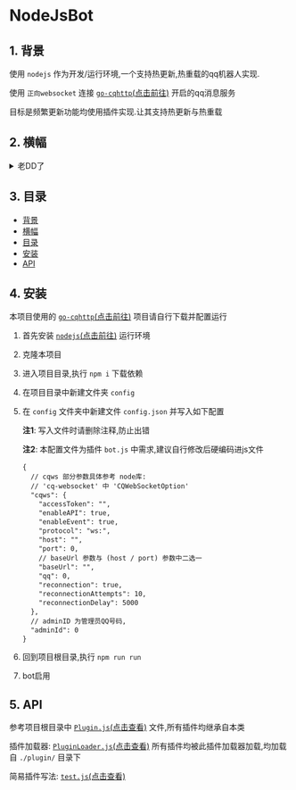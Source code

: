 # NodeJsBot

## 1. 背景

使用 `nodejs` 作为开发/运行环境,一个支持热更新,热重载的qq机器人实现.

使用 `正向websocket` 连接 [`go-cqhttp`(点击前往)](https://github.com/Mrs4s/go-cqhttp) 开启的qq消息服务

目标是频繁更新功能均使用插件实现.让其支持热更新与热重载

## 2. 横幅

<details><summary>老DD了</summary>

![老DD了](./400x400.png)

</details>

## 3. 目录

- [背景](#1-)
- [横幅](#2-)
- [目录](#3-)
- [安装](#4-)
- [API](#5-api)

## 4. 安装

本项目使用的 [`go-cqhttp`(点击前往)](https://github.com/Mrs4s/go-cqhttp) 项目请自行下载并配置运行

1. 首先安装 [`nodejs`(点击前往)](http://nodejs.cn/download/) 运行环境
2. 克隆本项目
3. 进入项目目录,执行 `npm i` 下载依赖
4. 在项目目录中新建文件夹 `config`
5. 在 `config` 文件夹中新建文件 `config.json` 并写入如下配置

   **注1**: 写入文件时请删除注释,防止出错

   **注2**: 本配置文件为插件 `bot.js` 中需求,建议自行修改后硬编码进js文件

    ```json5
    {
      // cqws 部分参数具体参考 node库: 
      // 'cq-websocket' 中 'CQWebSocketOption'
      "cqws": {
        "accessToken": "",
        "enableAPI": true,
        "enableEvent": true,
        "protocol": "ws:",
        "host": "",
        "port": 0,
        // baseUrl 参数与 (host / port) 参数中二选一
        "baseUrl": "",
        "qq": 0,
        "reconnection": true,
        "reconnectionAttempts": 10,
        "reconnectionDelay": 5000
      },
      // adminID 为管理员QQ号码,
      "adminId": 0
    }
    ```

6. 回到项目根目录,执行 `npm run run`
7. bot启用

## 5. API

参考项目根目录中 [`Plugin.js`(点击查看)](./Plugin.js) 文件,所有插件均继承自本类

插件加载器: [`PluginLoader.js`(点击查看)](./PluginLoader.js) 所有插件均被此插件加载器加载,均加载自 `./plugin/` 目录下

简易插件写法: [`test.js`(点击查看)](./plugin/test.js)

